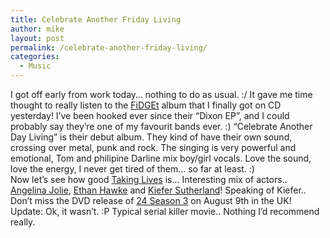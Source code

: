 ```yaml
---
title: Celebrate Another Friday Living
author: mike
layout: post
permalink: /celebrate-another-friday-living/
categories:
  - Music
---
```

I got off early from work today&#8230; nothing to do as usual. :/ It gave me time thought to really listen to the <a target="_blank" href="http://www.fidget.de">FiDGEt</a> album that I finally got on CD yesterday! I&#8217;ve been hooked ever since their &#8220;Dixon EP&#8221;, and I could probably say they&#8217;re one of my favourit bands ever. :) &#8220;Celebrate Another Day Living&#8221; is their debut album. They kind of have their own sound, crossing over metal, punk and rock. The singing is very powerful and emotional, Tom and philipine Darline mix boy/girl vocals. Love the sound, love the energy, I never get tired of them&#8230; so far at least. :)  
Now let&#8217;s see how good <a target="_blank" href="http://www.imdb.com/title/tt0364045/">Taking Lives</a> is&#8230; Interesting mix of actors.. <a target="_blank" href="http://www.imdb.com/name/nm0001401/">Angelina Jolie</a>, <a target="_blank" href="http://www.imdb.com/name/nm0000160/">Ethan Hawke</a> and <a target="_blank" href="http://www.imdb.com/name/nm0000662/">Kiefer Sutherland</a>! Speaking of Kiefer.. Don&#8217;t miss the DVD release of <a target="_blank" href="http://www.fox.com/24/">24 Season 3</a> on August 9th in the UK! Update: Ok, it wasn&#8217;t. :P Typical serial killer movie.. Nothing I&#8217;d recommend really.